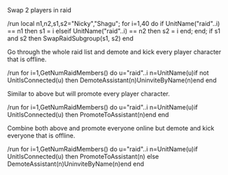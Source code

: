 Swap 2 players in raid

/run local n1,n2,s1,s2="Nicky","Shagu"; for i=1,40 do if UnitName("raid"..i) == n1 then s1 = i elseif UnitName("raid"..i) == n2 then s2 = i end; end; if s1 and s2 then SwapRaidSubgroup(s1, s2) end

 

Go through the whole raid list and demote and kick every player character that is offline.

/run for i=1,GetNumRaidMembers() do u="raid"..i n=UnitName(u)if not UnitIsConnected(u) then DemoteAssistant(n)UninviteByName(n)end end

 

Similar to above but will promote every player character.

/run for i=1,GetNumRaidMembers() do u="raid"..i n=UnitName(u)if UnitIsConnected(u) then PromoteToAssistant(n)end end

 

Combine both above and promote everyone online but demote and kick everyone that is offline.

/run for i=1,GetNumRaidMembers() do u="raid"..i n=UnitName(u)if UnitIsConnected(u) then PromoteToAssistant(n) else DemoteAssistant(n)UninviteByName(n)end end 